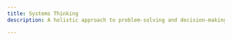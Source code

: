 ```yaml
---
title: Systems Thinking
description: A holistic approach to problem-solving and decision-making that focuses on interdependencies, feedback loops, and systemic behaviour.

---
```


